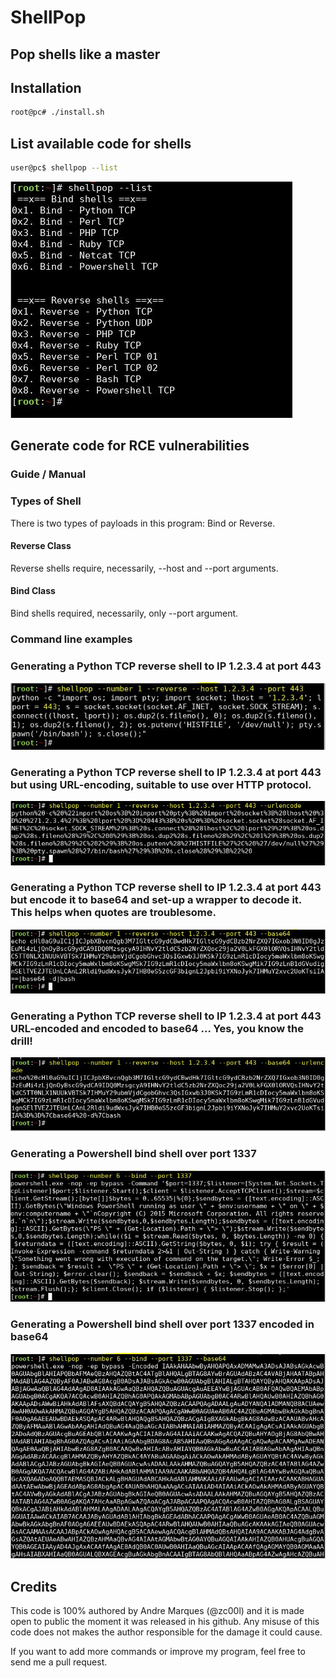 # ShellPop
## Pop shells like a master

## Installation
```bash
root@pc# ./install.sh
```

## List available code for shells
```bash
user@pc$ shellpop --list
```
![Image1](img/photo3.JPG)


## Generate code for RCE vulnerabilities


### Guide / Manual


### Types of Shell
There is two types of payloads in this program: Bind or Reverse.


#### Reverse Class
Reverse shells require, necessarily, --host and --port arguments.


#### Bind Class
Bind shells required, necessarily, only --port argument.


### Command line examples


### Generating a Python TCP reverse shell to IP 1.2.3.4 at port 443
![Screenshot](img/ex1.JPG?raw=true)

### Generating a Python TCP reverse shell to IP 1.2.3.4 at port 443 but using URL-encoding, suitable to use over HTTP protocol.
![Screenshot](img/ex2.JPG?raw=true)

### Generating a Python TCP reverse shell to IP 1.2.3.4 at port 443 but encode it to base64 and set-up a wrapper to decode it. This helps when quotes are troublesome.
![Screenshot](img/ex3.JPG?raw=true)

### Generating a Python TCP reverse shell to IP 1.2.3.4 at port 443 URL-encoded and encoded to base64 ... Yes, you know the drill!
![Screenshot](img/ex4.JPG?raw=true)


### Generating a Powershell bind shell over port 1337
![Screenshot](img/ex5.JPG?raw=true)

### Generating a Powershell bind shell over port 1337 encoded in base64
![Screenshot](img/ex6.JPG?raw=true)


## Credits

This code is 100% authored by Andre Marques (@zc00l) and it is made open to public the moment
it was released in his github. Any misuse of this code does not makes the author responsible
for the damage it could cause.

If you want to add more commands or improve my program, feel free to send me a pull request.
